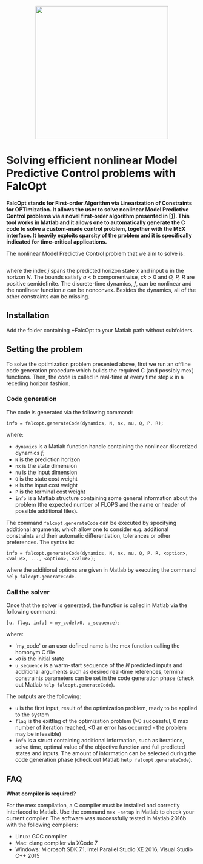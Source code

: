 <p align="center"><img src="https://raw.githubusercontent.com/torrisig/FalcOpt/master/logo/logo.png"  width="350"  /></p>

# Solving efficient nonlinear Model Predictive Control problems with FalcOpt

**FalcOpt stands for First-order Algorithm via Linearization of Constraints for OPTimization. It allows the user to solve nonlinear Model Predictive Control problems via a novel first-order algorithm presented in [[1](https://arxiv.org/abs/1610.06834)]. This tool works in Matlab and it allows one to automatically generate the C code to solve a custom-made control problem, together with the MEX interface. It heavily exploits sparsity of the problem and it is specifically indicated for time-critical applications.**

The nonlinear Model Predictive Control problem that we aim to solve is:

![<opt problem>](http://mathurl.com/lmdwk5e.png)

where the index _j_ spans the predicted horizon state _x_ and input _u_ in the horizon _N_. The bounds satisfy _a_ < _b_  componentwise, _ck_ > 0 and _Q, P, R_ are positive semidefinite. The discrete-time dynamics, _f_, can be nonlinear and the nonlinear function _n_ can be nonconvex. Besides the dynamics, all of the other constraints can be missing.

## Installation

Add the folder containing +FalcOpt to your Matlab path without subfolders. 

## Setting the problem

To solve the optimization problem presented above, first we run an offline code generation procedure which builds the required C (and possibly mex) functions. Then, the code is called in real-time at every time step _k_ in a receding horizon fashion.

### Code generation

The code is generated via the following command:

`info = falcopt.generateCode(dynamics, N, nx, nu, Q, P, R);`

where:
* `dynamics` is a Matlab function handle containing the nonlinear discretized dynamics _f_;
* `N` is the prediction horizon
* `nx` is the state dimension
* `nu` is the input dimension
* `Q` is the state cost weight
* `R` is the input cost weight
* `P` is the terminal cost weight
* `info` is a Matlab structure containing some general information about the problem (the expected number of FLOPS and the name or header of possible additional files).

The command `falcopt.generateCode` can be executed by specifying additional arguments, which allow one to consider e.g. additional constraints and their automatic differentiation, tolerances or other preferences. The syntax is:

`info = falcopt.generateCode(dynamics, N, nx, nu, Q, P, R, <option>, <value>, ..., <option>, <value>);` 

where the additional options are given in Matlab by executing the command `help falcopt.generateCode`.

### Call the solver

Once that the solver is generated, the function is called in Matlab via the following command:

`[u, flag, info] = my_code(x0, u_sequence);`

where:
* 'my_code' or an user defined name is the mex function calling the homonym C file  
* `x0` is the initial state
* `u_sequence` is a warm-start sequence of the _N_ predicted inputs
and additional arguments such as desired real-time references, terminal constraints parameters can be set in the code generation phase (check out Matlab `help falcopt.generateCode`).

The outputs are the following:
* `u` is the first input, result of the optimization problem, ready to be applied to the system
* `flag` is the exitflag of the optimization problem (>0 successful, 0 max number of iteration reached, <0 an error has occurred - the problem may be infeasible)
* `info` is a struct containing additional information, such as iterations, solve time, optimal value of the objective function and full predicted states and inputs. The amount of information can be selected during the code generation phase (check out Matlab `help falcopt.generateCode`). 

## FAQ

**What compiler is required?** 

For the mex compilation, a C compiler must be installed and correctly interfaced to Matlab. Use the command `mex -setup` in Matlab to check your current compiler. The software was successfully tested in Matlab 2016b with the following compilers:

* Linux: GCC compiler
* Mac: clang compiler via XCode 7
* Windows: Microsoft SDK 7.1, Intel Parallel Studio XE 2016, Visual Studio C++ 2015
